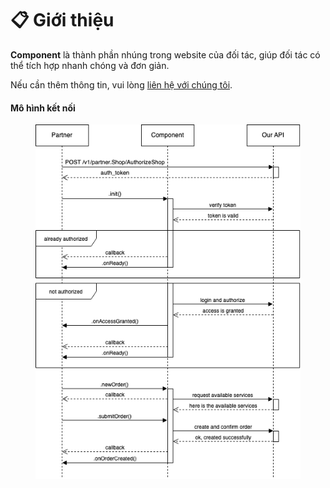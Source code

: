 # 📋 Giới thiệu

**Component** là thành phần nhúng trong website của đối tác, giúp đối tác có thể tích hợp nhanh chóng và đơn giản.

Nếu cần thêm thông tin, vui lòng [liên hệ với chúng tôi](https://api-eship-dev.sobanhang.com/doc/contact-us.html).

#### Mô hình kết nối <a href="#mo-hinh-ket-noi" id="mo-hinh-ket-noi"></a>

<figure><img src="../.gitbook/assets/image.png" alt=""><figcaption></figcaption></figure>
